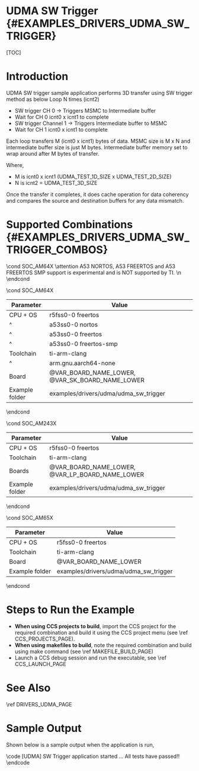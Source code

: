 # UDMA SW Trigger {#EXAMPLES_DRIVERS_UDMA_SW_TRIGGER}

[TOC]

# Introduction

UDMA SW trigger sample application performs 3D transfer using SW trigger method as below
Loop N times (icnt2)
- SW trigger CH 0 -> Triggers MSMC to Intermediate buffer
- Wait for CH 0 icnt0 x icnt1 to complete
- SW trigger Channel 1 -> Triggers Intermediate buffer to MSMC
- Wait for CH 1 icnt0 x icnt1 to complete

Each loop transfers M (icnt0 x icnt1) bytes of data.
MSMC size is M x N and intermediate buffer size is just M bytes.
Intermediate buffer memory set to wrap around after M bytes of transfer.

Where,
- M is icnt0 x icnt1 (UDMA_TEST_1D_SIZE x UDMA_TEST_2D_SIZE)
- N is icnt2 = UDMA_TEST_3D_SIZE

Once the transfer it completes, it does cache operation for data coherency
and compares the source and destination buffers for any data mismatch.

# Supported Combinations {#EXAMPLES_DRIVERS_UDMA_SW_TRIGGER_COMBOS}

\cond SOC_AM64X
\attention A53 NORTOS, A53 FREERTOS and A53 FREERTOS SMP support is experimental and is NOT supported by TI. \n
\endcond

\cond SOC_AM64X

 Parameter      | Value
 ---------------|-----------
 CPU + OS       | r5fss0-0 freertos
 ^              | a53ss0-0 nortos
 ^              | a53ss0-0 freertos
 ^              | a53ss0-0 freertos-smp
 Toolchain      | ti-arm-clang
 ^              | arm.gnu.aarch64-none
 Board          | @VAR_BOARD_NAME_LOWER, @VAR_SK_BOARD_NAME_LOWER
 Example folder | examples/drivers/udma/udma_sw_trigger

\endcond

\cond SOC_AM243X

 Parameter      | Value
 ---------------|-----------
 CPU + OS       | r5fss0-0 freertos
 Toolchain      | ti-arm-clang
 Boards         | @VAR_BOARD_NAME_LOWER, @VAR_LP_BOARD_NAME_LOWER
 Example folder | examples/drivers/udma/udma_sw_trigger

\endcond

\cond SOC_AM65X

 Parameter      | Value
 ---------------|-----------
 CPU + OS       | r5fss0-0 freertos
 Toolchain      | ti-arm-clang
 Board          | @VAR_BOARD_NAME_LOWER
 Example folder | examples/drivers/udma/udma_sw_trigger

\endcond

# Steps to Run the Example

- **When using CCS projects to build**, import the CCS project for the required combination
  and build it using the CCS project menu (see \ref CCS_PROJECTS_PAGE).
- **When using makefiles to build**, note the required combination and build using
  make command (see \ref MAKEFILE_BUILD_PAGE)
- Launch a CCS debug session and run the executable, see \ref CCS_LAUNCH_PAGE

# See Also

\ref DRIVERS_UDMA_PAGE

# Sample Output

Shown below is a sample output when the application is run,

\code
[UDMA] SW Trigger application started ...
All tests have passed!!
\endcode
